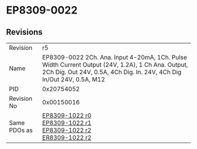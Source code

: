 # EP8309-0022

## Revisions
<table>
<tr>
<td>Revision</td>
<td>r5</td>
</tr>
<tr>
<td>Name</td>
<td>EP8309-0022 2Ch. Ana. Input 4-20mA, 1Ch. Pulse Width Current Output (24V, 1.2A), 1 Ch Ana. Output, 2Ch Dig. Out 24V, 0.5A, 4Ch Dig. In. 24V, 4Ch Dig In/Out 24V, 0.5A, M12</td>
</tr>
<tr>
<td>PID</td>
<td>0x20754052</td>
</tr>
<tr>
<td>Revision No</td>
<td>0x00150016</td>
</tr>
<tr>
<td>Same PDOs as</td>
<td><a href="EP8309-1022.md">EP8309-1022 r0</a><br/><a href="EP8309-1022.md">EP8309-1022 r1</a><br/><a href="EP8309-1022.md">EP8309-1022 r2</a><br/><a href="ER8309-1022.md">ER8309-1022 r2</a></td>
</tr>
</table>
